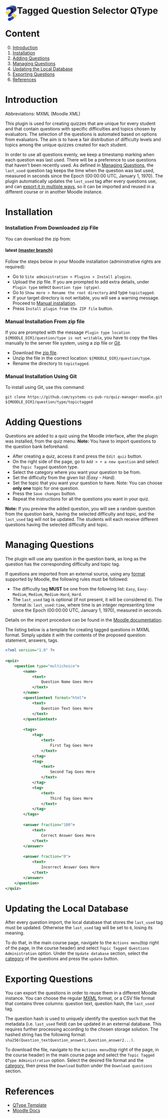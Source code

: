# <img src=".media/icon.png" height="50" style="float:left"/> Tagged Question Selector QType
# Content

0. [Introduction](/README.md#introduction)
1. [Installation](/README.md#installation)
2. [Adding Questions](/README.md#adding-questions)
3. [Managing Questions](/README.md#managing-questions)
4. [Updating the Local Database](/README.md#updating-the-local-database)
5. [Exporting Questions](/README.md#exporting-questions)
6. [References](/README.md#references)

# Introduction

Abbreviations: MXML (Moodle XML)

This plugin is used for creating quizzes that are unique for every student and that contain questions with specific difficulties and topics chosen by evaluators.
The selection of the questions is automated based on options from evaluators.
The aim is to have a fair distribution of difficulty levels and topics among the unique quizzes created for each student.

In order to use all questions evenly, we keep a timestamp marking when each question was last used.
There will be a preference to use questions that haven't been recently used.
As defined in [Managing Questions](README.md#managing-questions), the `last_used` question tag keeps the time when the question was last used, measured in seconds since the Epoch (00:00:00 UTC, January 1, 1970).
The plugin automatically updates the `last_used` tag after every questions use, and can [export it in multiple ways](/README.md#exporting-questions), so it can be imported and reused in a different course or in another Moodle instance.

# Installation

### Installation From Downloaded zip File

You can download the zip from:
#### latest [(master branch)](https://github.com/systems-cs-pub-ro/quiz-manager-moodle/zipball/master)

Follow the steps below in your Moodle installation (administrative rights are required):

* Go to `Site administration > Plugins > Install plugins`.
* Upload the zip file.
  If you are prompted to add extra details, under `Plugin type` select `Question type (qtype)`.
* Go to `Show more > Rename the root directory` and type `topictagged`.
* If your target directory is not writable, you will see a warning message.
  Proceed to [Manual installation](/README.md#manual-installation-from-zip-file).
* Press `Install plugin from the ZIP file` button.

### Manual Installation From zip file

If you are prompted with the message `Plugin type location ${MOODLE_DIR}/question/type is not writable`, you have to copy the files manually to the server file system, using a zip file or [Git](/README.md#manual-installation-using-git).

* Download the [zip file](https://github.com/systems-cs-pub-ro/quiz-manager-moodle/zipball/master).
* Unzip the file in the correct location: `${MOODLE_DIR}/question/type`.
* Rename the directory to `topictagged`.

### Manual Installation Using Git

To install using Git, use this command:

```
git clone https://github.com/systems-cs-pub-ro/quiz-manager-moodle.git ${MOODLE_DIR}/question/type/topictagged
```

# Adding Questions

Questions are added to a quiz using the Moodle interface, after the plugin was installed, from the quiz menu.
**Note:** You have to import questions to the question bank beforehand.

* After creating a quiz, access it and press the `Edit quiz` button.
* On the right side of the page, go to `Add > + a new question` and select the `Topic Tagged` question type.
* Select the category where you want your question to be from.
* Set the difficulty from the given list _(Easy - Hard)_.
* Set the topic that you want your question to have.
  Note: You can choose **only one** topic for one question.
* Press the `Save changes` button.
* Repeat the instructions for all the questions you want in your quiz.

**Note:** If you preview the added question, you will see a random question from the question bank, having the selected difficulty and topic, and the `last_used` tag will not be updated.
The students will each receive different questions having the selected difficulty and topic.

# Managing Questions

The plugin will use any question in the question bank, as long as the question has the corresponding difficulty and topic tag.

If questions are imported from an external source, using any [format](https://docs.moodle.org/311/en/Import_questions#Question_import_formats) supported by Moodle, the following rules must be followed:
* The difficulty tag **MUST** be one from the following list: `Easy`, `Easy-Medium`, `Medium`, `Medium-Hard`, `Hard`.
* The `last_used` tag is optional (if not present, it will be considered `0`).
  The format is: `last_used:time`, where time is an integer representing time since the Epoch (00:00:00 UTC, January 1, 1970), measured in seconds.

Details on the import procedure can be found in the [Moodle documentation](https://docs.moodle.org/311/en/Moodle_XML_format).

The listing below is a template for creating tagged questions in MXML format.
Simply update it with the contents of the proposed question: statement, answers, tags.

```xml
<?xml version="1.0" ?>

<quiz>
    <question type="multichoice">
        <name>
            <text>
                Question Name Goes Here
            </text>
        </name>
        <questiontext format="html">
            <text>
                Question Text Goes Here
            </text>
        </questiontext>

        <tags>
            <tag>
                <text>
                    First Tag Goes Here
                </text>
            </tag>
            <tag>
                <text>
                    Second Tag Goes Here
                </text>
            </tag>
            <tag>
                <text>
                    Third Tag Goes Here
                </text>
            </tag>
        </tags>

        <answer fraction="100">
            <text>
                Correct Answer Goes Here
            </text>
        </answer>

        <answer fraction="0">
            <text>
                Incorrect Answer Goes Here
            </text>
        </answer>
    </question>
</quiz>
```

# Updating the Local Database

After every question import, the local database that stores the `last_used` tag must be updated.
Otherwise the `last_used` tag will be set to `0`, losing its meaning.

To do that, in the main course page, navigate to the `Actions menu`(top right of the page, in the course header) and select `Topic Tagged Questions Administration` option.
Under the `Update database` section, select the [category](https://docs.moodle.org/311/en/Question_categories) of the questions and press the `update` button.

# Exporting Questions

You can export the questions in order to reuse them in a different Moodle instance.
You can choose the regular [MXML](https://docs.moodle.org/310/en/Moodle_XML_format) format, or a CSV file format that contains three columns: question text, question hash, the `last_used` tag.

The question hash is used to uniquely identify the question such that the metadata (i.e. `last_used` field) can be updated in an external database.
This requires further processing according to the chosen storage solution.
The hashed string has the following format: `sha256(Question_textQuestion_answer1,Question_answer2...)`.

To download the file, navigate to the `Actions menu`(top right of the page, in the course header) in the main course page and select the `Topic Tagged QType Administration` option.
Select the desired file format and the [category](https://docs.moodle.org/311/en/Question_categories), then press the `Download` button under the `Download questions` section.

# References

* [QType Template](https://github.com/marcusgreen/moodle-qtype_TEMPLATE/)
* [Moodle Docs](https://docs.moodle.org/dev/Question_types)

